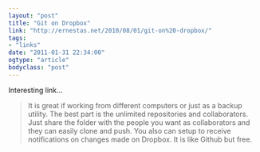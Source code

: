 ```yaml
---
layout: "post"
title: "Git on Dropbox"
link: "http://ernestas.net/2010/08/01/git-on%20-dropbox/"
tags: 
- "links"
date: "2011-01-31 22:34:00"
ogtype: "article"
bodyclass: "post"
---
```


Interesting link…

> It is great if working from different computers or just as a backup utility. The best part is the unlimited repositories and collaborators. Just share the folder with the people you want as collaborators and they can easily clone and push. You also can setup to receive notifications on changes made on Dropbox. It is like Github but free.